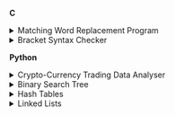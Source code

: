 **C**

<details>
<summary>Matching Word Replacement Program</summary/>
Performing pattern-matching replacements on a given string.
<object data="https://github.com/Daniel-Waits/DanielW/tree/main/C_Assignment_1" type="application/pdf" width="700px" height="700px">
    <embed src=https://github.com/Daniel-Waits/DanielW/tree/main/C_Assignment_1">
        <p>Program Files: <a href="https://github.com/Daniel-Waits/DanielW/tree/main/C_Assignment_1">View Files</a>.</p>
    </embed>
</object>
</details>
                                                                                                         
<details>
<summary>Bracket Syntax Checker</summary/>
Visually performs bracket-balance-checking on any given file.
<object data="https://github.com/Daniel-Waits/DanielW/tree/main/C_Assignment_2" type="application/pdf" width="700px" height="700px">
    <embed src=https://github.com/Daniel-Waits/DanielW/tree/main/C_Assignment_2">
        <p>Program Files: <a href="https://github.com/Daniel-Waits/DanielW/tree/main/C_Assignment_2">View Files</a>.</p>
    </embed>
</object>
</details>


**Python**

<details>
<summary>Crypto-Currency Trading Data Analyser</summary/>
Performs path finding to connect buyers and sellers from one crypto-currency to another.
<object data="https://github.com/Daniel-Waits/DanielW/blob/main/Python_Assignment/Report.pdf" width="700px" height="700px">
    <embed src=https://github.com/Daniel-Waits/DanielW/blob/main/Python_Assignment/Report.pdf">
        <p>Report: <a href="https://github.com/Daniel-Waits/DanielW/blob/main/Python_Assignment/Report.pdf">View Report</a>.</p>
    </embed>
</object>
                                                                                                           
<object data="https://github.com/Daniel-Waits/DanielW/tree/main/Python_Assignment" type="application/pdf" width="700px" height="700px">
    <embed src=https://github.com/Daniel-Waits/DanielW/tree/main/Python_Assignment">
        <p>Program Files: <a href="https://github.com/Daniel-Waits/DanielW/tree/main/Python_Assignment">View Files</a>.</p>
    </embed>
</object>
</details>

<details>
<summary>Binary Search Tree</summary/>
Implementation of a Binary Search Tree within Python.
<object data="https://github.com/Daniel-Waits/DanielW/blob/main/BinarySearchTree.py" type="application/pdf" width="700px" height="700px">
    <embed src=https://github.com/Daniel-Waits/DanielW/blob/main/BinarySearchTree.py">
        <p>Code: <a href="https://github.com/Daniel-Waits/DanielW/blob/main/BinarySearchTree.py">View Code</a>.</p>
    </embed>
</object>
</details>
                                                                                                
<details>
<summary>Hash Tables</summary/>
Implementation of a Hash Table within Python.
<object data="https://github.com/Daniel-Waits/DanielW/blob/main/hashTables.py" type="application/pdf" width="700px" height="700px">
    <embed src=https://github.com/Daniel-Waits/DanielW/blob/main/hashTables.py">
        <p>Code: <a href="https://github.com/Daniel-Waits/DanielW/blob/main/hashTables.py">View Code</a>.</p>
    </embed>
</object>
</details>
                                                                                          
<details>
<summary>Linked Lists</summary/>
Implementation of a Linked List within Python.
<object data="https://github.com/Daniel-Waits/DanielW/blob/main/linkedLists.py" type="application/pdf" width="700px" height="700px">
    <embed src=https://github.com/Daniel-Waits/DanielW/blob/main/linkedLists.pyy">
        <p>Code: <a href="https://github.com/Daniel-Waits/DanielW/blob/main/linkedLists.py">View Code</a>.</p>
    </embed>
</object>
</details>
